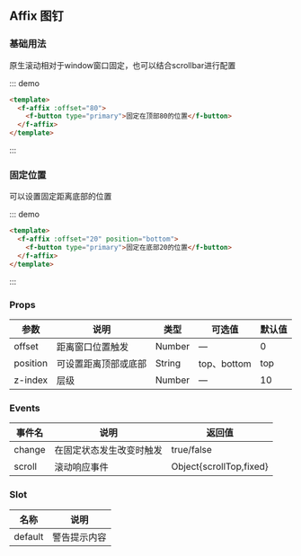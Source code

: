 ## Affix 图钉

### 基础用法

原生滚动相对于window窗口固定，也可以结合scrollbar进行配置

::: demo

```html
<template>
  <f-affix :offset="80">
    <f-button type="primary">固定在顶部80的位置</f-button>
  </f-affix>
</template>
```

:::

### 固定位置

可以设置固定距离底部的位置

::: demo

```html
<template>
  <f-affix :offset="20" position="bottom">
    <f-button type="primary">固定在底部20的位置</f-button>
  </f-affix>
</template>
```

:::

### Props

| 参数      | 说明    | 类型      | 可选值       | 默认值   |
|---------- |-------- |---------- |-------------  |-------- |
| offset   | 距离窗口位置触发   | Number  |  —   |   0  |
| position   | 可设置距离顶部或底部   | String  |  top、bottom   |  top  |
| z-index    | 层级   | Number  |  —   |   10  |

### Events

| 事件名      | 说明    | 返回值      |
|---------- |-------- |---------- |
| change    | 在固定状态发生改变时触发   | true/false  |
| scroll    | 滚动响应事件   | Object{scrollTop,fixed}  |

### Slot

| 名称      | 说明    |
|---------- |-------- |
| default     | 警告提示内容   |
